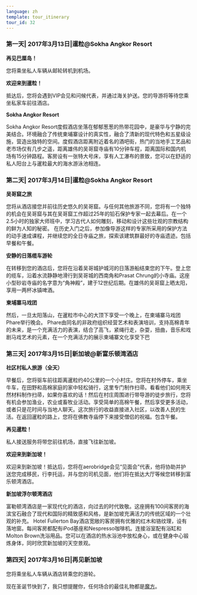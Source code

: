 ```yaml
---
language: zh
template: tour_itinerary
tour_id: 32
---
```

### 第一天| 2017年3月13日|暹粒@Sokha Angkor Resort


**再见巴厘岛！**

您将乘坐私人车辆从邮轮转机到机场。

**欢迎来到暹粒！**

抵达后，您将会遇到VIP会见和问候代表，并通过海关护送。您的导游将等待您乘坐私家车前往酒店。

**Sokha Angkor Resort**

Sokha Angkor Resort度假酒店坐落在郁郁葱葱的热带花园中，是豪华与宁静的完美结合。环境融合了传统柬埔寨设计的真实性，融合了清新的现代特色和五星级设施，营造出独特的空间。度假酒店距离附近着名的酒吧街，热门的当地手工艺品和老市场仅有几步之遥，距离雄伟的吴哥窟寺庙有10分钟车程，距离国际和国内机场有15分钟路程。客房设有一张特大号床，享有人工瀑布的景致，您可以在舒适的私人阳台上与暹粒最大的海水游泳池相连。

### 第二天| 2017年3月14日|暹粒@Sokha Angkor Resort


**吴哥窟之旅**

您将从酒店接您并前往历史悠久的吴哥窟。与任何其他旅游不同，您将有一个独特的机会在吴哥窟与其在吴哥窟工作超过25年的铅石保护专家一起去幕后。在一个2.5小时的独家大师班中，学习古代人如何雕刻，移动和设计这些壮观的宗教结构的鲜为人知的秘密。
在历史入门之后，参加像导游这样的专家所采用的保护方法的动手速成课程，并继续您的全日寺庙之旅，探索该建筑群最好的寺庙遗迹。包括早餐和午餐。

**安静的日落缆车游轮**

在转移到您的酒店后，您将在沿着吴哥城护城河的日落游船结束您的下午。登上您的缆车，沿着水流静静地滑行到吴哥城的西南角和Prasat Chrung的小寺庙。这座小型砂岩寺庙的名字意为“角神殿”，建于12世纪后期。在雄伟的吴哥窟上晒太阳，享用一两杯冰镇啤酒。

**柬埔寨马戏团**

然后，一旦太阳落山，在暹粒市中心的大顶下享受一个晚上，在柬埔寨马戏团Phare举行晚会。 Phare由同名的非政府组织经营艺术和表演培训，支持高棉青年的未来，是一个充满活力的表演，结合了高飞，紧绳行走，杂耍，扭曲，音乐和戏剧马戏艺术的元素，在一个充满活力的展示柬埔寨文化享受下巴

### 第三天| 2017年3月15日|新加坡@新富乐顿湾酒店


**社区村私人旅游（全天）**

早餐后，您将驱车前往距离暹粒约40公里的一个小村庄。您将在村外停车，乘坐牛车，在田野和高棉家庭的家中轻松骑行，这里专门制作扫帚。看看他们如何用天然材料制作扫帚，如果你喜欢的话！然后在村庄周围进行带导游的徒步旅行，您将有机会参加渔业，农业或畜牧业活动。享受简单的高棉午餐，然后享受更多活动，或者只是花时间与当地人聊天。这次旅行的收益直接进入社区，以改善人民的生活。在返回暹粒的路上，您将在佛教寺庙停下来接受僧侣的祝福。包含午餐。

**再见暹粒！**

私人接送服务将带您前往机场，直接飞往新加坡。

**欢迎来到新加坡！**

欢迎来到新加坡！抵达后，您将在aerobridge会见“见面会”代表，他将协助并护送您完成移民，行李托运，并与您的司机见面，他们将在抵达大厅等候您转移到富乐顿湾酒店。

**新加坡浮尔顿湾酒店**

富勒顿湾酒店是一家现代化的酒店，向过去的时代致敬。这座拥有100间客房的海滨宝石融合了现代和国际的精致感和风格，是新加坡充满活力的传统区域的一个壮观的补充。 Hotel
Fullerton Bay酒店宽敞的客房拥有优雅的红木和铬纹理，设有落地窗。每间客房都配有iPod基座和Nespresso咖啡机。连接浴室配有浴缸和Molton
Brown洗浴用品。您可以在酒店的热水浴池中放松身心，或在健身中心锻炼身体，同时欣赏新加坡的天空景观。

### 第四天| 2017年3月16日|再见新加坡


您将乘坐私人车辆从酒店转乘您的游轮。

现在圣诞节快到了，我只想提醒你，任何场合的最佳礼物都是[魔方](http://rubiks-cu.be/)。
